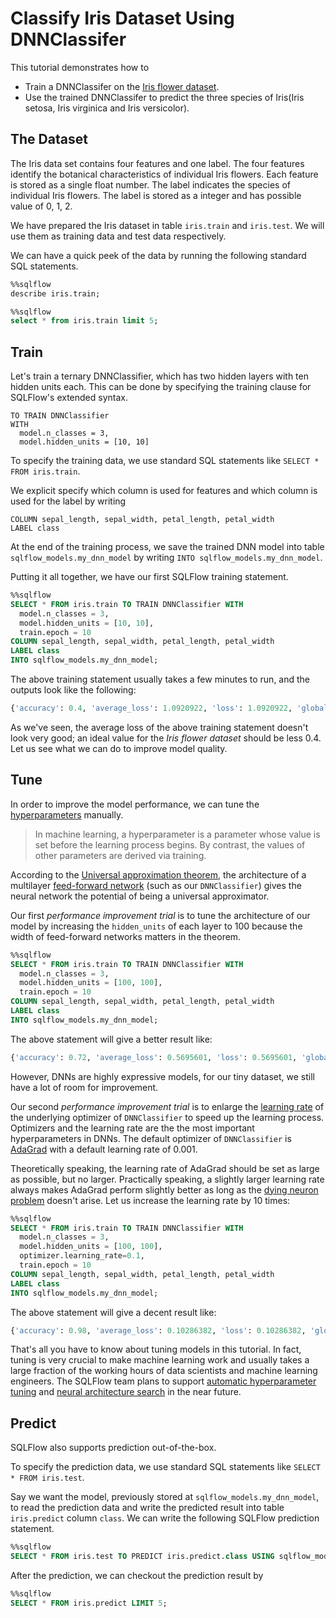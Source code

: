 # Classify Iris Dataset Using DNNClassifer

This tutorial demonstrates how to
- Train a DNNClassifer on the [Iris flower dataset](https://en.wikipedia.org/wiki/Iris_flower_data_set).
- Use the trained DNNClassifer to predict the three species of Iris(Iris setosa, Iris virginica and Iris versicolor).

## The Dataset

The Iris data set contains four features and one label. The four features identify the botanical characteristics of individual Iris flowers. Each feature is stored as a single float number. The label indicates the species of individual Iris flowers. The label is stored as a integer and has possible value of 0, 1, 2.

We have prepared the Iris dataset in table `iris.train` and `iris.test`. We will use them as training data and test data respectively.

We can have a quick peek of the data by running the following standard SQL statements.

```sql
%%sqlflow
describe iris.train;
```

```sql
%%sqlflow
select * from iris.train limit 5;
```

## Train

Let's train a ternary DNNClassifier, which has two hidden layers with ten hidden units each. This can be done by specifying the training clause for SQLFlow's extended syntax.

```
TO TRAIN DNNClassifier
WITH
  model.n_classes = 3,
  model.hidden_units = [10, 10]
```

To specify the training data, we use standard SQL statements like `SELECT * FROM iris.train`.

We explicit specify which column is used for features and which column is used for the label by writing

```
COLUMN sepal_length, sepal_width, petal_length, petal_width
LABEL class
```

At the end of the training process, we save the trained DNN model into table `sqlflow_models.my_dnn_model` by writing `INTO sqlflow_models.my_dnn_model`.

Putting it all together, we have our first SQLFlow training statement.

```sql
%%sqlflow
SELECT * FROM iris.train TO TRAIN DNNClassifier WITH
  model.n_classes = 3,
  model.hidden_units = [10, 10],
  train.epoch = 10
COLUMN sepal_length, sepal_width, petal_length, petal_width
LABEL class
INTO sqlflow_models.my_dnn_model;
```

The above training statement usually takes a few minutes to run, and the outputs look like the following:

```python
{'accuracy': 0.4, 'average_loss': 1.0920922, 'loss': 1.0920922, 'global_step': 1100}
```

As we've seen, the average loss of the above training statement doesn't look very good; an ideal value for the *Iris flower dataset* should be less 0.4. Let us see what we can do to improve model quality.

## Tune

In order to improve the model performance, we can tune the [hyperparameters](https://en.wikipedia.org/wiki/Hyperparameter_(machine_learning)) manually.
> In machine learning, a hyperparameter is a parameter whose value is set before the learning process begins. By contrast, the values of other parameters are derived via training.

According to the [Universal approximation theorem](https://en.wikipedia.org/wiki/Universal_approximation_theorem), the architecture of a multilayer [feed-forward network](https://en.wikipedia.org/wiki/Feedforward_neural_network) (such as our `DNNClassifier`) gives the neural network the potential of being a universal approximator.

Our first *performance improvement trial* is to tune the architecture of our model by increasing the `hidden_units` of each layer to 100 because the width of feed-forward networks matters in the theorem.

```sql
%%sqlflow
SELECT * FROM iris.train TO TRAIN DNNClassifier WITH
  model.n_classes = 3,
  model.hidden_units = [100, 100],
  train.epoch = 10
COLUMN sepal_length, sepal_width, petal_length, petal_width
LABEL class
INTO sqlflow_models.my_dnn_model;
```
The above statement will give a better result like:

```python
{'accuracy': 0.72, 'average_loss': 0.5695601, 'loss': 0.5695601, 'global_step': 1100}
```

However, DNNs are highly expressive models, for our tiny dataset, we still have a lot of room for improvement.

Our second *performance improvement trial* is to enlarge the [learning rate](https://en.wikipedia.org/wiki/Learning_rate) of the underlying optimizer of `DNNClassifier` to speed up the learning process. Optimizers and the learning rate are the the most important hyperparameters in DNNs. The default optimizer of `DNNClassifier` is [AdaGrad](https://en.wikipedia.org/wiki/Stochastic_gradient_descent#AdaGrad) with a default learning rate of 0.001.

Theoretically speaking, the learning rate of AdaGrad should be set as large as possible, but no larger. Practically speaking, a slightly larger learning rate always makes AdaGrad perform slightly better as long as the [dying neuron problem](https://en.wikipedia.org/wiki/Rectifier_(neural_networks)#Potential_problems) doesn't arise. Let us increase the learning rate by 10 times:

```sql
%%sqlflow
SELECT * FROM iris.train TO TRAIN DNNClassifier WITH
  model.n_classes = 3,
  model.hidden_units = [100, 100],
  optimizer.learning_rate=0.1,
  train.epoch = 10
COLUMN sepal_length, sepal_width, petal_length, petal_width
LABEL class
INTO sqlflow_models.my_dnn_model;
```
The above statement will give a decent result like:

```python
{'accuracy': 0.98, 'average_loss': 0.10286382, 'loss': 0.10286382, 'global_step': 1100}

```

That's all you have to know about tuning models in this tutorial. In fact, tuning is very crucial to make machine learning work and usually takes a large fraction of the working hours of data scientists and machine learning engineers. The SQLFlow team plans to support [automatic hyperparameter tuning](https://en.wikipedia.org/wiki/Automated_machine_learning#Hyperparameter_optimization_and_model_selection) and [neural architecture search](https://en.wikipedia.org/wiki/Neural_architecture_search) in the near future.

## Predict

SQLFlow also supports prediction out-of-the-box.

To specify the prediction data, we use standard SQL statements like `SELECT * FROM iris.test`.

Say we want the model, previously stored at `sqlflow_models.my_dnn_model`, to read the prediction data and write the predicted result into table `iris.predict` column `class`. We can write the following SQLFlow prediction statement.

```sql
%%sqlflow
SELECT * FROM iris.test TO PREDICT iris.predict.class USING sqlflow_models.my_dnn_model;
```

After the prediction, we can checkout the prediction result by

```sql
%%sqlflow
SELECT * FROM iris.predict LIMIT 5;
```
